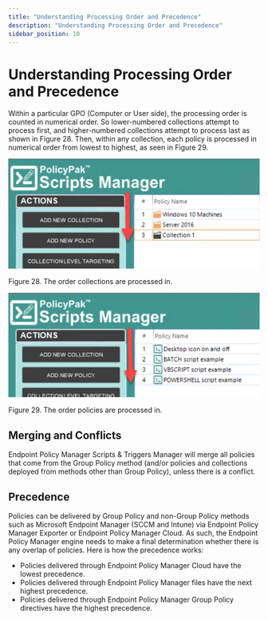 ```yaml
---
title: "Understanding Processing Order and Precedence"
description: "Understanding Processing Order and Precedence"
sidebar_position: 10
---
```


# Understanding Processing Order and Precedence

Within a particular GPO (Computer or User side), the processing order is counted in numerical order.
So lower-numbered collections attempt to process first, and higher-numbered collections attempt to
process last as shown in Figure 28. Then, within any collection, each policy is processed in
numerical order from lowest to highest, as seen in Figure 29.

![using_item_level_targeting_4](../assets/itemleveltargeting/using_item_level_targeting_4.webp)

Figure 28. The order collections are processed in.

![using_item_level_targeting_5](../assets/itemleveltargeting/using_item_level_targeting_5.webp)

Figure 29. The order policies are processed in.

## Merging and Conflicts

Endpoint Policy Manager Scripts & Triggers Manager will merge all policies that come from the Group
Policy method (and/or policies and collections deployed from methods other than Group Policy),
unless there is a conflict.

## Precedence

Policies can be delivered by Group Policy and non-Group Policy methods such as Microsoft Endpoint
Manager (SCCM and Intune) via Endpoint Policy Manager Exporter or Endpoint Policy Manager Cloud. As
such, the Endpoint Policy Manager engine needs to make a final determination whether there is any
overlap of policies. Here is how the precedence works:

- Policies delivered through Endpoint Policy Manager Cloud have the lowest precedence.
- Policies delivered through Endpoint Policy Manager files have the next highest precedence.
- Policies delivered through Endpoint Policy Manager Group Policy directives have the highest
  precedence.
